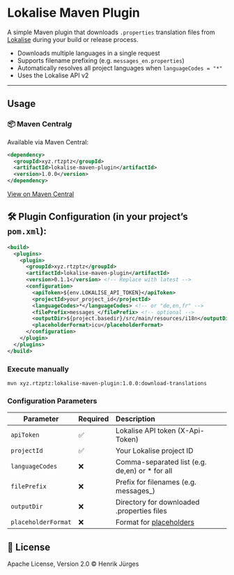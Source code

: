 # Lokalise Maven Plugin

A simple Maven plugin that downloads `.properties` translation files from [Lokalise](https://lokalise.com) during your build or release process.

- Downloads multiple languages in a single request
- Supports filename prefixing (e.g. `messages_en.properties`)
- Automatically resolves all project languages when `languageCodes = "*"`
- Uses the Lokalise API v2

---

## Usage

### 📦 Maven Central*g*

Available via Maven Central:

```xml
<dependency>
  <groupId>xyz.rtzptz</groupId>
  <artifactId>lokalise-maven-plugin</artifactId>
  <version>1.0.0</version>
</dependency>
```

[View on Maven Central](https://search.maven.org/search?q=g:xyz.rtzptz%20a:lokalise-maven-plugin)

## 🛠 Plugin Configuration (in your project’s `pom.xml`):

```xml
<build>
  <plugins>
    <plugin>
      <groupId>xyz.rtzptz</groupId>
      <artifactId>lokalise-maven-plugin</artifactId>
      <version>0.1.1</version> <!-- Replace with latest -->
      <configuration>
        <apiToken>${env.LOKALISE_API_TOKEN}</apiToken>
        <projectId>your_project_id</projectId>
        <languageCodes>*</languageCodes> <!-- or "de,en,fr" -->
        <filePrefix>messages_</filePrefix> <!-- optional -->
        <outputDir>${project.basedir}/src/main/resources/i18n</outputDir>
        <placeholderFormat>icu</placeholderFormat>
      </configuration>
    </plugin>
  </plugins>
</build>
```

### Execute manually

`mvn xyz.rtzptz:lokalise-maven-plugin:1.0.0:download-translations`

### Configuration Parameters

| Parameter           | Required | Description                                                                                       |
|---------------------|----------|:--------------------------------------------------------------------------------------------------|
| `apiToken`          | ✅        | Lokalise API token (X-Api-Token)                                                                  |
| `projectId`         | ✅        | Your Lokalise project ID                                                                          |
| `languageCodes`     | ❌        | Comma-separated list (e.g. de,en) or * for all                                                    |
| `filePrefix`        | ❌        | Prefix for filenames (e.g. messages_)                                                             |
| `outputDir`         | ❌        | Directory for downloaded .properties files                                                        |
| `placeholderFormat` | ❌        | Format for [placeholders](https://developers.lokalise.com/reference/api-plurals-and-placeholders) |

## 📄 License

Apache License, Version 2.0 © Henrik Jürges